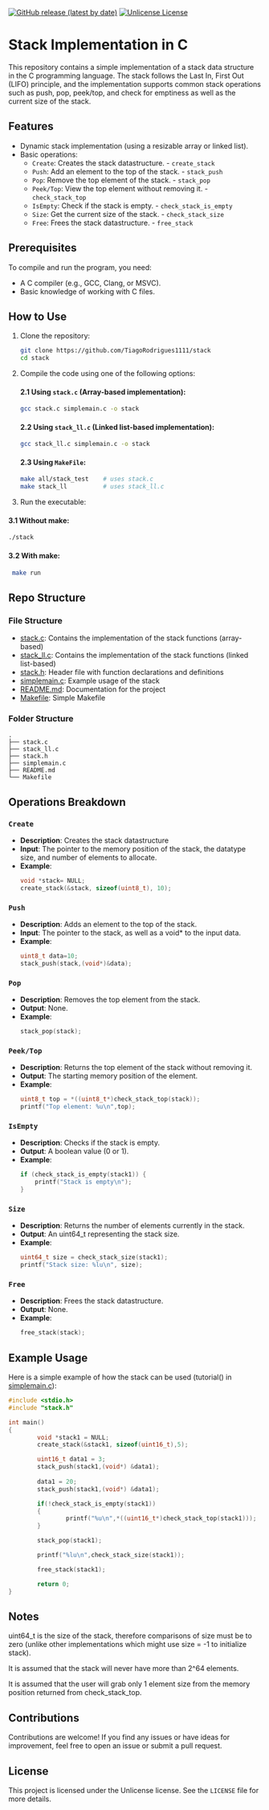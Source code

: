 

[![GitHub release (latest by date)](https://img.shields.io/github/v/release/TiagoRodrigues1111/stack?color=orange)](https://github.com/TiagoRodrigues1111/stack/releases)
[![Unlicense License](https://img.shields.io/badge/license-Unlicense-blue.svg)](LICENSE)

 
# Stack Implementation in C

This repository contains a simple implementation of a stack data structure in the C programming language. The stack follows the Last In, First Out (LIFO) principle, and the implementation supports common stack operations such as push, pop, peek/top, and check for emptiness as well as the  current size of the stack.

## Features

- Dynamic stack implementation (using a resizable array or linked list).
- Basic operations:
  - `Create`: Creates the stack datastructure.  - `create_stack`
  - `Push`: Add an element to the top of the stack. - `stack_push`
  - `Pop`: Remove the top element of the stack. - `stack_pop`
  - `Peek/Top`: View the top element without removing it. - `check_stack_top`
  - `IsEmpty`: Check if the stack is empty. - `check_stack_is_empty`
  - `Size`: Get the current size of the stack. - `check_stack_size`
  - `Free`: Frees the stack datastructure. - `free_stack` 
## Prerequisites

To compile and run the program, you need:
- A C compiler (e.g., GCC, Clang, or MSVC).
- Basic knowledge of working with C files.


## How to Use

1. Clone the repository:
   ```bash
   git clone https://github.com/TiagoRodrigues1111/stack
   cd stack
   ```



2. Compile the code using one of the following options:

   #### 2.1 Using `stack.c` (Array-based implementation):
   ```bash
   gcc stack.c simplemain.c -o stack
   ```

   #### 2.2 Using `stack_ll.c` (Linked list-based implementation):
   ```bash
   gcc stack_ll.c simplemain.c -o stack
   ```
   #### 2.3 Using `MakeFile`:
   ```bash
   make all/stack_test    # uses stack.c 
   make stack_ll          # uses stack_ll.c
   ```   

3. Run the executable:
  #### 3.1 Without make:
   ```bash
   ./stack
   ```
  #### 3.2 With make:
   ```bash
    make run
   ```


## Repo Structure

### File Structure

- [stack.c](stack.c): Contains the implementation of the stack functions (array-based)
- [stack_ll.c](stack_ll.c): Contains the implementation of the stack functions (linked list-based)
- [stack.h](stack.h): Header file with function declarations and definitions
- [simplemain.c](simplemain.c): Example usage of the stack
- [README.md](README.md): Documentation for the project
- [Makefile](Makefile): Simple Makefile 


### Folder  Structure

```
.
├── stack.c         
├── stack_ll.c      
├── stack.h         
├── simplemain.c          
├── README.md
└── Makefile         
```

## Operations Breakdown

### `Create`
- **Description**: Creates the stack datastructure
- **Input**: The pointer to the memory position of the stack, the datatype size, and number of elements to allocate.
- **Example**:
  ```c
  void *stack= NULL;
  create_stack(&stack, sizeof(uint8_t), 10);
  ```

### `Push`
- **Description**: Adds an element to the top of the stack.
- **Input**: The pointer to the stack, as well as a void* to the input data.
- **Example**:
  ```c
  uint8_t data=10;
  stack_push(stack,(void*)&data);
  ```

### `Pop`
- **Description**: Removes the top element from the stack.
- **Output**: None.
- **Example**:
  ```c
  stack_pop(stack);
  ```

### `Peek/Top`
- **Description**: Returns the top element of the stack without removing it.
- **Output**: The starting memory position of the element.
- **Example**:
  ```c
  uint8_t top = *((uint8_t*)check_stack_top(stack));
  printf("Top element: %u\n",top);  
  ```

### `IsEmpty`
- **Description**: Checks if the stack is empty.
- **Output**: A boolean value (0 or 1).
- **Example**:
  ```c
  if (check_stack_is_empty(stack1)) {
      printf("Stack is empty\n");
  }
  ```

### `Size`
- **Description**: Returns the number of elements currently in the stack.
- **Output**: An uint64_t representing the stack size.
- **Example**:
  ```c
  uint64_t size = check_stack_size(stack1);
  printf("Stack size: %lu\n", size);
  ```

### `Free`
- **Description**: Frees the stack datastructure.
- **Output**: None.
- **Example**:
  ```c
  free_stack(stack);
  ```



## Example Usage

Here is a simple example of how the stack can be used (tutorial() in [simplemain.c](simplemain.c)):

```c
#include <stdio.h>
#include "stack.h"

int main() 
{
        void *stack1 = NULL;
        create_stack(&stack1, sizeof(uint16_t),5);                              // create a stack of 5 elements of uint16_t size

        uint16_t data1 = 3;
        stack_push(stack1,(void*) &data1);                                      // Push a value onto the stack
        
        data1 = 20;
        stack_push(stack1,(void*) &data1);                                      // Push another value onto the stack

        if(!check_stack_is_empty(stack1))                                       // Checks if stack is not empty
        {
                printf("%u\n",*((uint16_t*)check_stack_top(stack1)));           // prints top of stack
        }

        stack_pop(stack1);                                                      // Pops a value from the stack

        printf("%lu\n",check_stack_size(stack1));                               // prints size of the stack

        free_stack(stack1);                                                     // frees the stack

        return 0;
}
```
## Notes
uint64_t is the size of the stack, therefore comparisons of size must be to zero (unlike other implementations which might use size = -1 to initialize stack). 

It is assumed that the stack will never have more than 2^64 elements.

It is assumed that the user will grab only 1 element size from the memory position returned from check_stack_top.

## Contributions

Contributions are welcome! If you find any issues or have ideas for improvement, feel free to open an issue or submit a pull request.

## License

This project is licensed under the Unlicense license. See the `LICENSE` file for more details.
